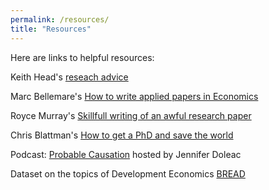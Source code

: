 ```yaml
---
permalink: /resources/
title: "Resources"
---
```

Here are links to helpful resources:

Keith Head's [reseach advice](http://blogs.ubc.ca/khead/research/research-advice)

Marc Bellemare's [How to write applied papers in Economics](http://marcfbellemare.com/wordpress/wp-content/uploads/2020/09/BellemareHowToPaperSeptember2020.pdf)

Royce Murray's [Skillfull writing of an awful research paper](https://pubs.acs.org/doi/pdf/10.1021/ac2000169)

Chris Blattman's [How to get a PhD and save the world](https://chrisblattman.com/2007/12/12/how-to-get-a-phd-and-save-the-world/)

Podcast: [Probable Causation](https://www.probablecausation.com/) hosted by Jennifer Doleac

Dataset on the topics of Development Economics [BREAD](https://www.ibread.org/data-sets/)
